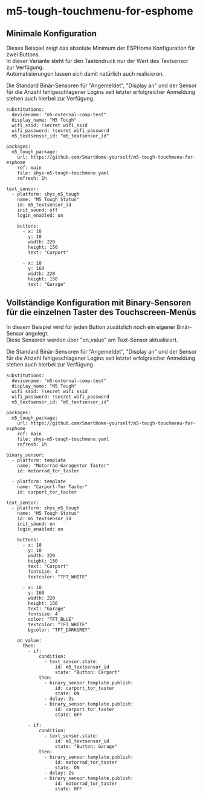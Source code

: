 # m5-tough-touchmenu-for-esphome  
  
## Minimale Konfiguration
Dieses Beispiel zeigt das absolute Minimum der ESPHome Konfiguration für zwei Buttons.  
In dieser Variante steht für den Tastendruck nur der Wert des Textsensor zur Verfügung.  
Automatisierungen lassen sich damit natürlich auch realisieren.  

Die Standard Binär-Sensoren für "Angemeldet", "Display an" und der Sensor für die Anzahl fehlgeschlagener Logins seit letzter erfolgreicher Anmeldung stehen auch hierbei zur Verfügung.  
```
substitutions:
  devicename: "m5-external-comp-test"
  display_name: "M5 Tough"
  wifi_ssid: !secret wifi_ssid
  wifi_password: !secret wifi_password
  m5_textsensor_id: "m5_textsensor_id"

packages:
  m5_tough_package: 
    url: https://github.com/SmartHome-yourself/m5-tough-touchmenu-for-esphome
    ref: main
    file: shys-m5-tough-touchmenu.yaml
    refresh: 1h

text_sensor:  
  - platform: shys_m5_tough
    name: "M5 Tough Status"
    id: m5_textsensor_id
    init_sound: off
    login_enabled: on

    buttons:
      - x: 10
        y: 10
        width: 220
        height: 150
        text: "Carport"

      - x: 10
        y: 160
        width: 220
        height: 150
        text: "Garage"

```

  
## Vollständige Konfiguration mit Binary-Sensoren für die einzelnen Taster des Touchscreen-Menüs
In diesem Beispiel wird für jeden Button zusätzlich noch ein eigener Binär-Sensor angelegt.  
Diese Sensoren werden über "on_value" am Text-Sensor aktualisiert.  
  
Die Standard Binär-Sensoren für "Angemeldet", "Display an" und der Sensor für die Anzahl fehlgeschlagener Logins seit letzter erfolgreicher Anmeldung stehen auch hierbei zur Verfügung.  

```
substitutions:
  devicename: "m5-external-comp-test"
  display_name: "M5 Tough"
  wifi_ssid: !secret wifi_ssid
  wifi_password: !secret wifi_password
  m5_textsensor_id: "m5_textsensor_id"

packages:
  m5_tough_package: 
    url: https://github.com/SmartHome-yourself/m5-tough-touchmenu-for-esphome
    ref: main
    file: shys-m5-tough-touchmenu.yaml
    refresh: 1h

binary_sensor:
  - platform: template
    name: "Motorrad-Garagentor Taster"
    id: motorrad_tor_taster

  - platform: template
    name: "Carport-Tor Taster"
    id: carport_tor_taster

text_sensor:  
  - platform: shys_m5_tough
    name: "M5 Tough Status"
    id: m5_textsensor_id
    init_sound: on
    login_enabled: on

    buttons:
      - x: 10
        y: 10
        width: 220
        height: 150
        text: "Carport"
        fontsize: 4
        textcolor: "TFT_WHITE"

      - x: 10
        y: 160
        width: 220
        height: 150
        text: "Garage"
        fontsize: 4
        color: "TFT_BLUE"
        textcolor: "TFT_WHITE"
        bgcolor: "TFT_DARKGREY"

    on_value:
      then:
        - if:
            condition:
              - text_sensor.state:
                  id: m5_textsensor_id
                  state: "Button: Carport"
            then:
              - binary_sensor.template.publish:
                  id: carport_tor_taster
                  state: ON
              - delay: 2s
              - binary_sensor.template.publish:
                  id: carport_tor_taster
                  state: OFF

        - if:
            condition:
              - text_sensor.state:
                  id: m5_textsensor_id
                  state: "Button: Garage"
            then:
              - binary_sensor.template.publish:
                  id: motorrad_tor_taster
                  state: ON
              - delay: 2s
              - binary_sensor.template.publish:
                  id: motorrad_tor_taster
                  state: OFF

```

